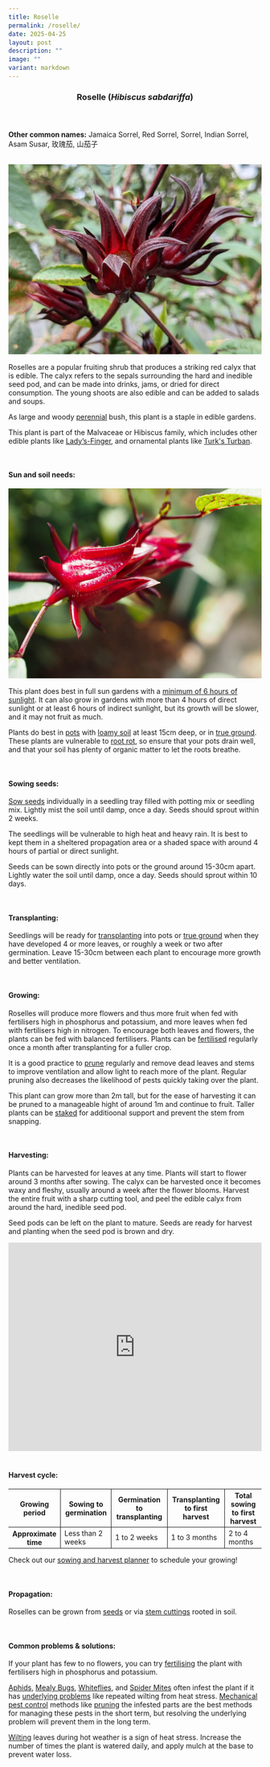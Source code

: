 ```yaml
---
title: Roselle
permalink: /roselle/
date: 2025-04-25
layout: post
description: ""
image: ""
variant: markdown
---
```

<header>
	<h3>Roselle (<em>Hibiscus sabdariffa</em>)</h3>
</header>
	
<section>
	<p><strong>Other common names:</strong> Jamaica Sorrel, Red Sorrel, Sorrel, Indian Sorrel, Asam Susar, 玫瑰茄, 山茄子</p>
	<br>
</section>

<section>
	<img title="To in." src="/images/Plants/Roselle_JacChua (2).jpg">
	<p>Roselles are a popular fruiting shrub that produces a striking red calyx that is edible. The calyx refers to the sepals surrounding the hard and inedible seed pod, and can be made into drinks, jams, or dried for direct consumption. The young shoots are also edible and can be added to salads and soups.</p>
	<p>As large and woody <a href="/learn-more-about-gardening/glossary/#p">perennial</a> bush, this plant is a staple in edible gardens.</p>
  <p>This plant is part of the Malvaceae or Hibiscus family, which includes other edible plants like <a href="/page-index/edible-plants/ladys-finger/">Lady’s-Finger</a>, and ornamental plants like <a href="/page-index/ornamental-plants/turks-turban/"> Turk's Turban</a>.
</p>
	<br>
</section>

<section>
	<h4>Sun and soil needs:</h4>
		<img src="/images/Plants/Roselle_JacChua.jpg">
		<p>This plant does best in full sun gardens with a <a href="/page-index/horticulture-techniques/gauging-light/">minimum of 6 hours of sunlight</a>. It can also grow in gardens with more than 4 hours of direct sunlight or at least 6 hours of indirect sunlight, but its growth will be slower, and it may not fruit as much.</p>
		<p>Plants do best in <a href="/page-index/horticulture-techniques/planting-in-containers/">pots</a> with <a href="/page-index/horticulture-techniques/soil/">loamy soil</a> at least 15cm deep, or in <a href="/page-index/horticulture-techniques/true-ground/">true ground</a>. These plants are vulnerable to <a href="/page-index/plant-problems/root-rot/">root rot</a>, so ensure that your pots drain well, and that your soil has plenty of organic matter to let the roots breathe.</p>
	<br>
</section>
<section>
  <h4>Sowing seeds:</h4>
	<p><a href="/page-index/horticulture-techniques/propagating-by-seed/">Sow seeds</a> individually in a seedling tray filled with potting mix or seedling mix. Lightly mist the soil until damp, once a day. Seeds should sprout within 2 weeks.</p>
				<p>The seedlings will be vulnerable to high heat and heavy rain. It is best to kept them in a sheltered propagation area or a shaded space with around 4 hours of partial or direct sunlight.</p>
	<p>Seeds can be sown directly into pots or the ground around 15-30cm apart. Lightly water the soil until damp, once a day. Seeds should sprout within 10 days.</p>
	<br>
</section>
<section>
	<h4>Transplanting:</h4>
		<p>Seedlings will be ready for <a href="/page-index/horticulture-techniques/transplanting/">transplanting</a> into pots or <a href="/page-index/horticulture-techniques/true-ground/">true ground</a> when they have developed 4 or more leaves, or roughly a week or two after germination. Leave 15-30cm between each plant to encourage more growth and better ventilation.
</p><br><section>
	<h4>Growing:</h4>
		<p>Roselles will produce more flowers and thus more fruit when fed with fertilisers high in phosphorus and potassium, and more leaves when fed with fertilisers high in nitrogen. To encourage both leaves and flowers, the plants can be fed with balanced fertilisers. Plants can be <a href="/page-index/horticulture-techniques/fertilising/">fertilised</a> regularly once a month after transplanting for a fuller crop.</p>
	<p>It is a good practice to <a href="/page-index/horticulture-techniques/pruning/">prune</a> regularly and remove dead leaves and stems to improve ventilation and allow light to reach more of the plant. Regular pruning also decreases the likelihood of pests quickly taking over the plant.</p>
	<p>This plant can grow more than 2m tall, but for the ease of harvesting it can be pruned to a manageable hight of around 1m and continue to fruit. Taller plants can be <a href="/page-index/hardscapes/staking/">staked</a> for additioonal support and prevent the stem from snapping.</p>
	<br>
</section>

<section>
	<h4>Harvesting:</h4>
		<p>Plants can be harvested for leaves at any time. Plants will start to flower around 3 months after sowing. The calyx can be harvested once it becomes waxy and fleshy, usually around a week after the flower blooms. Harvest the entire fruit with a sharp cutting tool, and peel the edible calyx from around the hard, inedible seed pod.</p>
<p>Seed pods can be left on the plant to mature. Seeds are ready for harvest and planting when the seed pod is brown and dry.</p> 
<iframe width="100%" height="415" src="https://www.youtube.com/embed/FuWK90da0GY?si=49_zDPlTlR6xYVcM" title="YouTube video player" frameborder="0" allow="accelerometer; autoplay; clipboard-write; encrypted-media; gyroscope; picture-in-picture; web-share" allowfullscreen=""></iframe>	<br>
	<br>
</section>
<section>
	<h4>Harvest cycle:</h4>
	<table>
		<thead>
			<tr>
				<th style="border-bottom:0px; border-right:solid 1px;">Growing period</th>
				<th style="border-bottom:0px; border-right:solid 1px;">Sowing to germination</th>
				<th style="border-bottom:0px; border-right:solid 1px;">Germination to transplanting</th>
				<th style="border-bottom:0px; border-right:solid 1px;">Transplanting to first harvest</th>
				<th style="border-bottom:0px; border-left:solid 1px;">Total sowing to first harvest</th>
			</tr>
		</thead>
		<tbody>
			<tr>
				<th style="border-right:solid 1px;">Approximate time</th>
				<td style="border-right:solid 1px;">Less than 2 weeks</td>
				<td style="border-right:solid 1px;">1 to 2 weeks</td>
				<td style="border-right:solid 1px;">1 to 3 months</td>
				<td style="border-left:solid 1px;">2 to 4 months</td>
			</tr>
		</tbody>
	</table>
	<p>Check out our&nbsp;<a href="/digital-tools/sowing-planner/">sowing and harvest planner</a>&nbsp;to schedule your growing! </p>
<br>
</section>
<section>
	<h4>Propagation:</h4>
		<p>Roselles can be grown from <a href="/page-index/horticulture-techniques/propagating-by-seed/">seeds</a> or via <a href="/page-index/horticulture-techniques/propagating-by-cuttings/">stem cuttings</a> rooted in soil.</p>
	<br>
</section>

<section>
	<h4>Common problems &amp; solutions:</h4>
	<p>If your plant has few to no flowers, you can try <a href="/page-index/horticulture-techniques/fertilising/">fertilising</a> the plant with fertilisers high in phosphorus and potassium.</p>
		<p><a href="/page-index/pests/aphids/">Aphids</a>, <a href="/page-index/pests/mealy-bugs/">Mealy Bugs</a>, <a href="/page-index/pests/whiteflies/">Whiteflies</a>, and <a href="/page-index/pests/spider-mites/">Spider Mites</a> often infest the plant if it has <a href="/learn-more-about-gardening/plant-problems/">underlying problems</a> like repeated wilting from heat stress. <a href="/page-index/horticulture-techniques/pest-control/">Mechanical pest control</a> methods like <a href="/page-index/horticulture-techniques/pruning/">pruning</a> the infested parts are the best methods for managing these pests in the short term, but resolving the underlying problem will prevent them in the long term.</p>
	<p><a href="/page-index/plant-problems/wilting/">Wilting</a> leaves during hot weather is a sign of heat stress. Increase the number of times the plant is watered daily, and apply mulch at the base to prevent water loss.</p>
	<br>
</section></section>